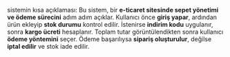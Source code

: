 

sistemin kısa açıklaması:
Bu sistem, bir **e-ticaret sitesinde sepet yönetimi ve ödeme sürecini** adım adım açıklar.
Kullanıcı önce **giriş yapar**, ardından ürün ekleyip **stok durumu** kontrol edilir.
İstenirse **indirim kodu** uygulanır, sonra **kargo ücreti** hesaplanır.
Toplam tutar görüntülendikten sonra kullanıcı **ödeme yöntemini** seçer.
Ödeme başarılıysa **sipariş oluşturulur**, değilse **iptal edilir** ve stok iade edilir.

